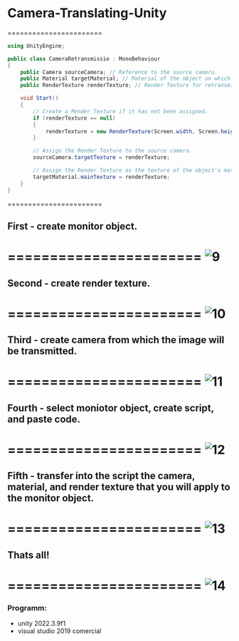 # Camera-Translating-Unity
=======================
```c#
using UnityEngine;

public class CameraRetransmissio : MonoBehaviour
{
    public Camera sourceCamera; // Reference to the source camera.
    public Material targetMaterial; // Material of the object on which the image will be displayed.
    public RenderTexture renderTexture; // Render Texture for retransmitting the image.

    void Start()
    {
        // Create a Render Texture if it has not been assigned.
        if (renderTexture == null)
        {
            renderTexture = new RenderTexture(Screen.width, Screen.height, 24);
        }

        // Assign the Render Texture to the source camera.
        sourceCamera.targetTexture = renderTexture;

        // Assign the Render Texture as the texture of the object's material.
        targetMaterial.mainTexture = renderTexture;
    }
}
```
=======================
## First - create monitor object.
=======================
![9](https://github.com/zaveshaa/Camera-Translating-Unity/assets/127344512/37587cca-d655-42b6-a7f4-791f76b5b518)
=======================
## Second - create render texture.
=======================
![10](https://github.com/zaveshaa/Camera-Translating-Unity/assets/127344512/94219d88-295d-4ad2-977d-1f1a665b3b98)
=======================
## Third - create camera from which the image will be transmitted.
=======================
![11](https://github.com/zaveshaa/Camera-Translating-Unity/assets/127344512/b503ca17-c9f1-4046-8149-8544eb80455c)
=======================
## Fourth - select moniotor object, create script, and paste code.
=======================
![12](https://github.com/zaveshaa/Camera-Translating-Unity/assets/127344512/24b458f1-a078-4191-94a8-d694dc451c64)
=======================
## Fifth - transfer into the script the camera, material, and render texture that you will apply to the monitor object.
=======================
![13](https://github.com/zaveshaa/Camera-Translating-Unity/assets/127344512/e876a32c-4083-4871-8dba-19d23441acb0)
=======================
## Thats all!
=======================
![14](https://github.com/zaveshaa/Camera-Translating-Unity/assets/127344512/8b6f7e90-6f6e-4d87-a8ee-2a8c767a6eef)
=======================
### Programm:
* unity 2022.3.9f1
* visual studio 2019 comercial


